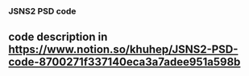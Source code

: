 ### JSNS2 PSD code
## code description in https://www.notion.so/khuhep/JSNS2-PSD-code-8700271f337140eca3a7adee951a598b
